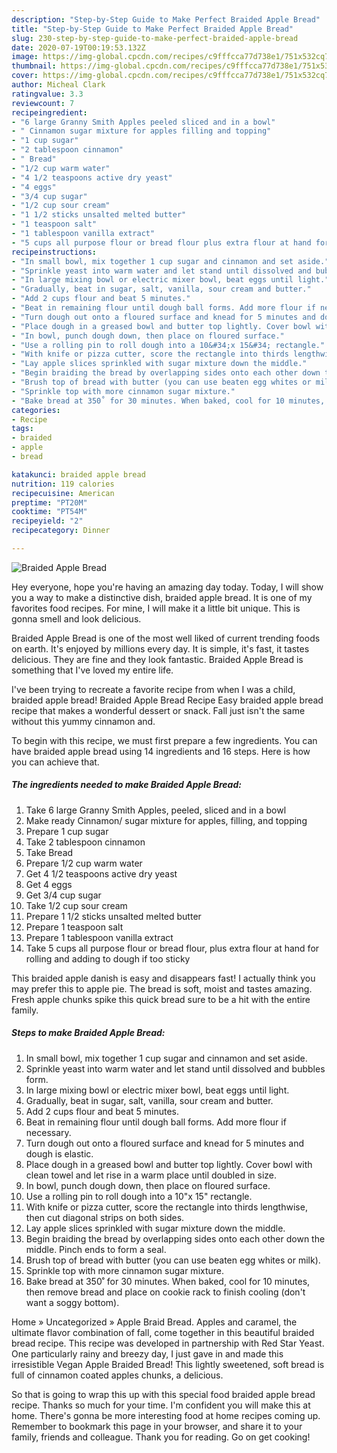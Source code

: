 ```yaml
---
description: "Step-by-Step Guide to Make Perfect Braided Apple Bread"
title: "Step-by-Step Guide to Make Perfect Braided Apple Bread"
slug: 230-step-by-step-guide-to-make-perfect-braided-apple-bread
date: 2020-07-19T00:19:53.132Z
image: https://img-global.cpcdn.com/recipes/c9fffcca77d738e1/751x532cq70/braided-apple-bread-recipe-main-photo.jpg
thumbnail: https://img-global.cpcdn.com/recipes/c9fffcca77d738e1/751x532cq70/braided-apple-bread-recipe-main-photo.jpg
cover: https://img-global.cpcdn.com/recipes/c9fffcca77d738e1/751x532cq70/braided-apple-bread-recipe-main-photo.jpg
author: Micheal Clark
ratingvalue: 3.3
reviewcount: 7
recipeingredient:
- "6 large Granny Smith Apples peeled sliced and in a bowl"
- " Cinnamon sugar mixture for apples filling and topping"
- "1 cup sugar"
- "2 tablespoon cinnamon"
- " Bread"
- "1/2 cup warm water"
- "4 1/2 teaspoons active dry yeast"
- "4 eggs"
- "3/4 cup sugar"
- "1/2 cup sour cream"
- "1 1/2 sticks unsalted melted butter"
- "1 teaspoon salt"
- "1 tablespoon vanilla extract"
- "5 cups all purpose flour or bread flour plus extra flour at hand for rolling and adding to dough if too sticky"
recipeinstructions:
- "In small bowl, mix together 1 cup sugar and cinnamon and set aside."
- "Sprinkle yeast into warm water and let stand until dissolved and bubbles form."
- "In large mixing bowl or electric mixer bowl, beat eggs until light."
- "Gradually, beat in sugar, salt, vanilla, sour cream and butter."
- "Add 2 cups flour and beat 5 minutes."
- "Beat in remaining flour until dough ball forms. Add more flour if necessary."
- "Turn dough out onto a floured surface and knead for 5 minutes and dough is elastic."
- "Place dough in a greased bowl and butter top lightly. Cover bowl with clean towel and let rise in a warm place until doubled in size."
- "In bowl, punch dough down, then place on floured surface."
- "Use a rolling pin to roll dough into a 10&#34;x 15&#34; rectangle."
- "With knife or pizza cutter, score the rectangle into thirds lengthwise, then cut diagonal strips on both sides."
- "Lay apple slices sprinkled with sugar mixture down the middle."
- "Begin braiding the bread by overlapping sides onto each other down the middle. Pinch ends to form a seal."
- "Brush top of bread with butter (you can use beaten egg whites or milk)."
- "Sprinkle top with more cinnamon sugar mixture."
- "Bake bread at 350˚ for 30 minutes. When baked, cool for 10 minutes, then remove bread and place on cookie rack to finish cooling (don&#39;t want a soggy bottom)."
categories:
- Recipe
tags:
- braided
- apple
- bread

katakunci: braided apple bread 
nutrition: 119 calories
recipecuisine: American
preptime: "PT20M"
cooktime: "PT54M"
recipeyield: "2"
recipecategory: Dinner

---
```



![Braided Apple Bread](https://img-global.cpcdn.com/recipes/c9fffcca77d738e1/751x532cq70/braided-apple-bread-recipe-main-photo.jpg)

Hey everyone, hope you're having an amazing day today. Today, I will show you a way to make a distinctive dish, braided apple bread. It is one of my favorites food recipes. For mine, I will make it a little bit unique. This is gonna smell and look delicious.

Braided Apple Bread is one of the most well liked of current trending foods on earth. It's enjoyed by millions every day. It is simple, it's fast, it tastes delicious. They are fine and they look fantastic. Braided Apple Bread is something that I've loved my entire life.

I&#39;ve been trying to recreate a favorite recipe from when I was a child, braided apple bread! Braided Apple Bread Recipe Easy braided apple bread recipe that makes a wonderful dessert or snack. Fall just isn&#39;t the same without this yummy cinnamon and.


To begin with this recipe, we must first prepare a few ingredients. You can have braided apple bread using 14 ingredients and 16 steps. Here is how you can achieve that.

##### The ingredients needed to make Braided Apple Bread:

1. Take 6 large Granny Smith Apples, peeled, sliced and in a bowl
1. Make ready  Cinnamon/ sugar mixture for apples, filling, and topping
1. Prepare 1 cup sugar
1. Take 2 tablespoon cinnamon
1. Take  Bread
1. Prepare 1/2 cup warm water
1. Get 4 1/2 teaspoons active dry yeast
1. Get 4 eggs
1. Get 3/4 cup sugar
1. Take 1/2 cup sour cream
1. Prepare 1 1/2 sticks unsalted melted butter
1. Prepare 1 teaspoon salt
1. Prepare 1 tablespoon vanilla extract
1. Take 5 cups all purpose flour or bread flour, plus extra flour at hand for rolling and adding to dough if too sticky


This braided apple danish is easy and disappears fast! I actually think you may prefer this to apple pie. The bread is soft, moist and tastes amazing. Fresh apple chunks spike this quick bread sure to be a hit with the entire family. 

##### Steps to make Braided Apple Bread:

1. In small bowl, mix together 1 cup sugar and cinnamon and set aside.
1. Sprinkle yeast into warm water and let stand until dissolved and bubbles form.
1. In large mixing bowl or electric mixer bowl, beat eggs until light.
1. Gradually, beat in sugar, salt, vanilla, sour cream and butter.
1. Add 2 cups flour and beat 5 minutes.
1. Beat in remaining flour until dough ball forms. Add more flour if necessary.
1. Turn dough out onto a floured surface and knead for 5 minutes and dough is elastic.
1. Place dough in a greased bowl and butter top lightly. Cover bowl with clean towel and let rise in a warm place until doubled in size.
1. In bowl, punch dough down, then place on floured surface.
1. Use a rolling pin to roll dough into a 10&#34;x 15&#34; rectangle.
1. With knife or pizza cutter, score the rectangle into thirds lengthwise, then cut diagonal strips on both sides.
1. Lay apple slices sprinkled with sugar mixture down the middle.
1. Begin braiding the bread by overlapping sides onto each other down the middle. Pinch ends to form a seal.
1. Brush top of bread with butter (you can use beaten egg whites or milk).
1. Sprinkle top with more cinnamon sugar mixture.
1. Bake bread at 350˚ for 30 minutes. When baked, cool for 10 minutes, then remove bread and place on cookie rack to finish cooling (don&#39;t want a soggy bottom).


Home » Uncategorized » Apple Braid Bread. Apples and caramel, the ultimate flavor combination of fall, come together in this beautiful braided bread recipe. This recipe was developed in partnership with Red Star Yeast. One particularly rainy and breezy day, I just gave in and made this irresistible Vegan Apple Braided Bread! This lightly sweetened, soft bread is full of cinnamon coated apples chunks, a delicious. 

So that is going to wrap this up with this special food braided apple bread recipe. Thanks so much for your time. I'm confident you will make this at home. There's gonna be more interesting food at home recipes coming up. Remember to bookmark this page in your browser, and share it to your family, friends and colleague. Thank you for reading. Go on get cooking!

